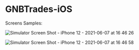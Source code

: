 # GNBTrades-iOS


Screens Samples:


![Simulator Screen Shot - iPhone 12 - 2021-06-07 at 16 46 26](https://user-images.githubusercontent.com/16417174/121243259-cf673400-c89d-11eb-9a03-e6ee1155aeb2.png)


![Simulator Screen Shot - iPhone 12 - 2021-06-07 at 16 46 58](https://user-images.githubusercontent.com/16417174/121243264-d2622480-c89d-11eb-84c4-8873874ddbbf.png)

